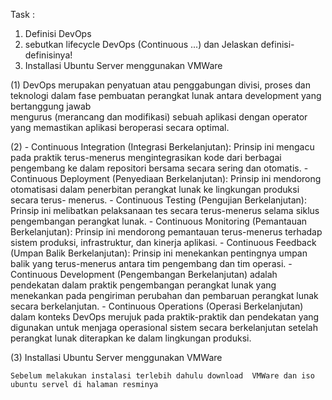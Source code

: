 
Task :
1. Definisi DevOps
2. sebutkan lifecycle DevOps (Continuous ...) dan Jelaskan definisi-definisinya!
3. Installasi Ubuntu Server menggunakan VMWare


(1) DevOps merupakan penyatuan atau penggabungan divisi, proses dan teknologi dalam fase pembuatan perangkat lunak antara development yang bertanggung jawab   
    mengurus (merancang dan modifikasi) sebuah aplikasi dengan operator yang memastikan aplikasi beroperasi secara optimal.
    
(2) - Continuous Integration (Integrasi Berkelanjutan): Prinsip ini mengacu pada praktik terus-menerus mengintegrasikan kode dari berbagai pengembang ke dalam 
      repositori 
      bersama secara sering dan otomatis.
    - Continuous Deployment (Penyediaan Berkelanjutan): Prinsip ini mendorong otomatisasi dalam penerbitan perangkat lunak ke lingkungan produksi secara terus-           menerus.
    - Continuous Testing (Pengujian Berkelanjutan): Prinsip ini melibatkan pelaksanaan tes secara terus-menerus selama siklus pengembangan perangkat lunak.
    - Continuous Monitoring (Pemantauan Berkelanjutan): Prinsip ini mendorong pemantauan terus-menerus terhadap sistem produksi, infrastruktur, dan kinerja               aplikasi.
    - Continuous Feedback (Umpan Balik Berkelanjutan): Prinsip ini menekankan pentingnya umpan balik yang terus-menerus antara tim pengembang dan tim operasi.
    - Continuous Development (Pengembangan Berkelanjutan) adalah pendekatan dalam praktik pengembangan perangkat lunak yang menekankan pada pengiriman perubahan          dan pembaruan perangkat lunak secara berkelanjutan.
    - Continuous Operations (Operasi Berkelanjutan) dalam konteks DevOps merujuk pada praktik-praktik dan pendekatan yang digunakan untuk menjaga operasional             sistem secara berkelanjutan setelah perangkat lunak diterapkan ke dalam lingkungan produksi.

(3) Installasi Ubuntu Server menggunakan VMWare

    Sebelum melakukan instalasi terlebih dahulu download  VMWare dan iso ubuntu servel di halaman resminya

   
